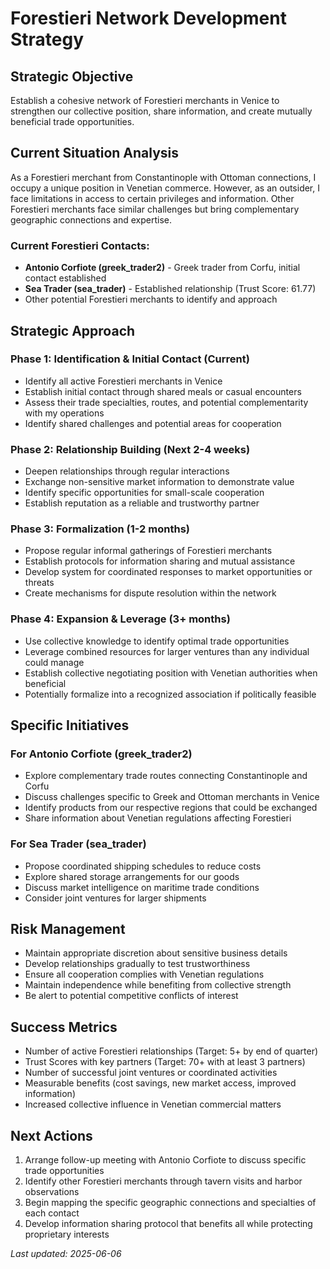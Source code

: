 # Forestieri Network Development Strategy

## Strategic Objective
Establish a cohesive network of Forestieri merchants in Venice to strengthen our collective position, share information, and create mutually beneficial trade opportunities.

## Current Situation Analysis
As a Forestieri merchant from Constantinople with Ottoman connections, I occupy a unique position in Venetian commerce. However, as an outsider, I face limitations in access to certain privileges and information. Other Forestieri merchants face similar challenges but bring complementary geographic connections and expertise.

### Current Forestieri Contacts:
- **Antonio Corfiote (greek_trader2)** - Greek trader from Corfu, initial contact established
- **Sea Trader (sea_trader)** - Established relationship (Trust Score: 61.77)
- Other potential Forestieri merchants to identify and approach

## Strategic Approach

### Phase 1: Identification & Initial Contact (Current)
- Identify all active Forestieri merchants in Venice
- Establish initial contact through shared meals or casual encounters
- Assess their trade specialties, routes, and potential complementarity with my operations
- Identify shared challenges and potential areas for cooperation

### Phase 2: Relationship Building (Next 2-4 weeks)
- Deepen relationships through regular interactions
- Exchange non-sensitive market information to demonstrate value
- Identify specific opportunities for small-scale cooperation
- Establish reputation as a reliable and trustworthy partner

### Phase 3: Formalization (1-2 months)
- Propose regular informal gatherings of Forestieri merchants
- Establish protocols for information sharing and mutual assistance
- Develop system for coordinated responses to market opportunities or threats
- Create mechanisms for dispute resolution within the network

### Phase 4: Expansion & Leverage (3+ months)
- Use collective knowledge to identify optimal trade opportunities
- Leverage combined resources for larger ventures than any individual could manage
- Establish collective negotiating position with Venetian authorities when beneficial
- Potentially formalize into a recognized association if politically feasible

## Specific Initiatives

### For Antonio Corfiote (greek_trader2)
- Explore complementary trade routes connecting Constantinople and Corfu
- Discuss challenges specific to Greek and Ottoman merchants in Venice
- Identify products from our respective regions that could be exchanged
- Share information about Venetian regulations affecting Forestieri

### For Sea Trader (sea_trader)
- Propose coordinated shipping schedules to reduce costs
- Explore shared storage arrangements for our goods
- Discuss market intelligence on maritime trade conditions
- Consider joint ventures for larger shipments

## Risk Management
- Maintain appropriate discretion about sensitive business details
- Develop relationships gradually to test trustworthiness
- Ensure all cooperation complies with Venetian regulations
- Maintain independence while benefiting from collective strength
- Be alert to potential competitive conflicts of interest

## Success Metrics
- Number of active Forestieri relationships (Target: 5+ by end of quarter)
- Trust Scores with key partners (Target: 70+ with at least 3 partners)
- Number of successful joint ventures or coordinated activities
- Measurable benefits (cost savings, new market access, improved information)
- Increased collective influence in Venetian commercial matters

## Next Actions
1. Arrange follow-up meeting with Antonio Corfiote to discuss specific trade opportunities
2. Identify other Forestieri merchants through tavern visits and harbor observations
3. Begin mapping the specific geographic connections and specialties of each contact
4. Develop information sharing protocol that benefits all while protecting proprietary interests

*Last updated: 2025-06-06*
